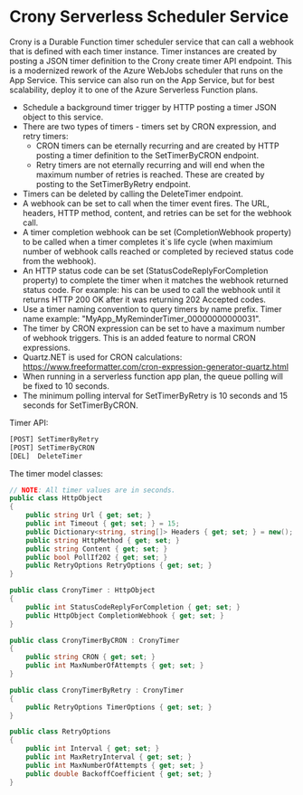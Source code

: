 # Crony Serverless Scheduler Service

Crony is a Durable Function timer scheduler service that can call a webhook that is defined with each timer instance. Timer instances are created by posting a JSON timer definition to the Crony create timer API endpoint. This is a modernized rework of the Azure WebJobs scheduler that runs on the App Service. This service can also run on the App Service, but for best scalability, deploy it to one of the Azure Serverless Function plans.

- Schedule a background timer trigger by HTTP posting a timer JSON object to this service.
- There are two types of timers - timers set by CRON expression, and retry timers:
    * CRON timers can be eternally recurring and are created by HTTP posting a timer definition to the SetTimerByCRON endpoint.
    * Retry timers are not eternally recurring and will end when the maximum number of retries is reached. These are created by posting to the SetTimerByRetry endpoint.
- Timers can be deleted by calling the DeleteTimer endpoint.
- A webhook can be set to call when the timer event fires. The URL, headers, HTTP method, content, and retries can be set for the webhook call.
- A timer completion webhook can be set (CompletionWebhook property) to be called when a timer completes it`s life cycle (when maximium number of webhook calls reached or completed by recieved status code from the webhook).
- An HTTP status code can be set (StatusCodeReplyForCompletion property) to complete the timer when it matches the webhook returned status code. For example: his can be used to call the webhook until it returns HTTP 200 OK after it was returning 202 Accepted codes.
- Use a timer naming convention to query timers by name prefix. Timer name example: "MyApp_MyReminderTimer_00000000000031".
- The timer by CRON expression can be set to have a maximum number of webhook triggers. This is an added feature to normal CRON expressions.
- Quartz.NET is used for CRON calculations: https://www.freeformatter.com/cron-expression-generator-quartz.html
- When running in a serverless function app plan, the queue polling will be fixed to 10 seconds.
- The minimum polling interval for SetTimerByRetry is 10 seconds and 15 seconds for SetTimerByCRON.

Timer API:
```r
[POST] SetTimerByRetry
[POST] SetTimerByCRON
[DEL]  DeleteTimer
```

The timer model classes:
```csharp
// NOTE: All timer values are in seconds.
public class HttpObject
{
    public string Url { get; set; }
    public int Timeout { get; set; } = 15;
    public Dictionary<string, string[]> Headers { get; set; } = new();
    public string HttpMethod { get; set; }
    public string Content { get; set; }
    public bool PollIf202 { get; set; }
    public RetryOptions RetryOptions { get; set; }
}

public class CronyTimer : HttpObject
{
    public int StatusCodeReplyForCompletion { get; set; }
    public HttpObject CompletionWebhook { get; set; }
}

public class CronyTimerByCRON : CronyTimer
{
    public string CRON { get; set; }
    public int MaxNumberOfAttempts { get; set; }
}

public class CronyTimerByRetry : CronyTimer
{
    public RetryOptions TimerOptions { get; set; }
}

public class RetryOptions
{
    public int Interval { get; set; }
    public int MaxRetryInterval { get; set; }
    public int MaxNumberOfAttempts { get; set; }
    public double BackoffCoefficient { get; set; }
}
```
